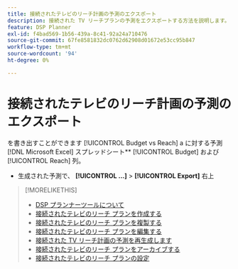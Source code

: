```yaml
---
title: 接続されたテレビのリーチ計画の予測のエクスポート
description: 接続された TV リーチプランの予測をエクスポートする方法を説明します。
feature: DSP Planner
exl-id: f4bad569-1b56-439a-8c41-92a24a710476
source-git-commit: 67fe8581832dc0762d62908d01672e53cc95b847
workflow-type: tm+mt
source-wordcount: '94'
ht-degree: 0%

---
```


# 接続されたテレビのリーチ計画の予測のエクスポート

を書き出すことができます [!UICONTROL Budget vs Reach] a に対する予測 [!DNL Microsoft Excel] スプレッドシート** [!UICONTROL Budget] および [!UICONTROL Reach] 列。

* 生成された予測で、 **[!UICONTROL ...]** > **[!UICONTROL Export]** 右上

>[!MORELIKETHIS]
>
>* [DSP プランナーツールについて](planner-about.md)
>* [接続されたテレビのリーチ プランを作成する](planner-create.md)
>* [接続されたテレビのリーチ プランを複製する](planner-duplicate.md)
>* [接続されたテレビのリーチ プランを編集する](planner-edit.md)
>* [接続された TV リーチ計画の予測を再生成します](planner-forecast.md)
>* [接続されたテレビのリーチ プランをアーカイブする](planner-archive.md)
>* [接続されたテレビのリーチ プランの設定](planner-settings.md)
